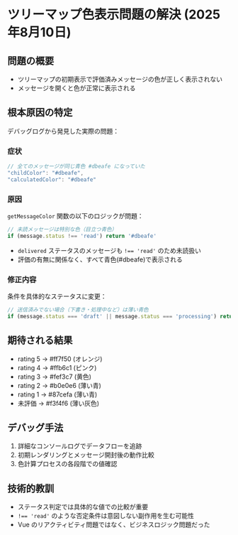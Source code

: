 # ツリーマップ色表示問題の解決 (2025年8月10日)

## 問題の概要
- ツリーマップの初期表示で評価済みメッセージの色が正しく表示されない
- メッセージを開くと色が正常に表示される

## 根本原因の特定
デバッグログから発見した実際の問題：

### 症状
```javascript
// 全てのメッセージが同じ青色 #dbeafe になっていた
"childColor": "#dbeafe",
"calculatedColor": "#dbeafe"
```

### 原因
`getMessageColor` 関数の以下のロジックが問題：
```javascript
// 未読メッセージは特別な色（目立つ青色）
if (message.status !== 'read') return '#dbeafe'
```

- `delivered` ステータスのメッセージも `!== 'read'` のため未読扱い
- 評価の有無に関係なく、すべて青色(#dbeafe)で表示される

### 修正内容
条件を具体的なステータスに変更：
```javascript
// 送信済みでない場合（下書き・処理中など）は薄い青色
if (message.status === 'draft' || message.status === 'processing') return '#dbeafe'
```

## 期待される結果
- rating 5 → #ff7f50 (オレンジ)
- rating 4 → #ffb6c1 (ピンク)  
- rating 3 → #fef3c7 (黄色)
- rating 2 → #b0e0e6 (薄い青)
- rating 1 → #87cefa (薄い青)
- 未評価 → #f3f4f6 (薄い灰色)

## デバッグ手法
1. 詳細なコンソールログでデータフローを追跡
2. 初期レンダリングとメッセージ開封後の動作比較
3. 色計算プロセスの各段階での値確認

## 技術的教訓
- ステータス判定では具体的な値での比較が重要
- `!== 'read'` のような否定条件は意図しない副作用を生む可能性
- Vue のリアクティビティ問題ではなく、ビジネスロジック問題だった